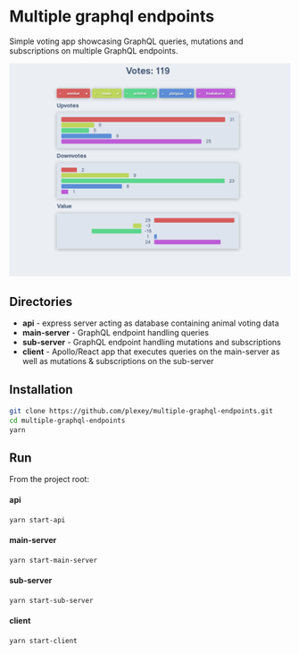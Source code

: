 # Multiple graphql endpoints

Simple voting app showcasing GraphQL queries, mutations and subscriptions on multiple GraphQL endpoints.

![alt text](./screen-grab.png "client screen shot")

## Directories

- **api** - express server acting as database containing animal voting data
- **main-server** - GraphQL endpoint handling queries
- **sub-server** - GraphQL endpoint handling mutations and subscriptions
- **client** - Apollo/React app that executes queries on the main-server as well as mutations & subscriptions on the sub-server

## Installation

```bash
git clone https://github.com/plexey/multiple-graphql-endpoints.git
cd multiple-graphql-endpoints
yarn
```

## Run

From the project root:

#### api
```bash
yarn start-api
```

#### main-server
```bash
yarn start-main-server
```

#### sub-server
```bash
yarn start-sub-server
```

#### client
```bash
yarn start-client
```
